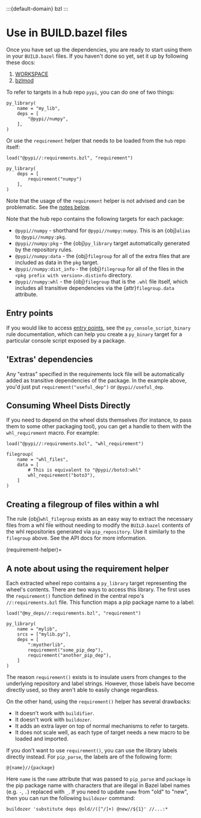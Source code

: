 :::{default-domain} bzl
:::

# Use in BUILD.bazel files

Once you have set up the dependencies, you are ready to start using them in your `BUILD.bazel`
files. If you haven't done so yet, set it up by following these docs:
1. [WORKSPACE](./download-workspace)
2. [bzlmod](./download)

To refer to targets in a hub repo `pypi`, you can do one of two things:
```starlark
py_library(
    name = "my_lib",
    deps = [
        "@pypi//numpy",
    ],
)
```

Or use the `requirement` helper that needs to be loaded from the `hub` repo itself:
```starlark
load("@pypi//:requirements.bzl", "requirement")

py_library(
    deps = [
        requirement("numpy")
    ],
)
```

Note that the usage of the `requirement` helper is not advised and can be problematic. See the
[notes below](#requirement-helper).

Note that the hub repo contains the following targets for each package:
* `@pypi//numpy` - shorthand for `@pypi//numpy:numpy`. This is an {obj}`alias` to
  `@pypi//numpy:pkg`.
* `@pypi//numpy:pkg` - the {obj}`py_library` target automatically generated by the repository
  rules.
* `@pypi//numpy:data` - the {obj}`filegroup` for all of the extra files that are included
  as data in the `pkg` target.
* `@pypi//numpy:dist_info` - the {obj}`filegroup` for all of the files in the `<pkg prefix with version>.distinfo` directory.
* `@pypi//numpy:whl` - the {obj}`filegroup` that is the `.whl` file itself, which includes all
  transitive dependencies via the {attr}`filegroup.data` attribute.

## Entry points

If you would like to access [entry points][whl_ep], see the `py_console_script_binary` rule documentation,
which can help you create a `py_binary` target for a particular console script exposed by a package.

[whl_ep]: https://packaging.python.org/specifications/entry-points/

## 'Extras' dependencies

Any "extras" specified in the requirements lock file will be automatically added
as transitive dependencies of the package. In the example above, you'd just put
`requirement("useful_dep")` or `@pypi//useful_dep`.

## Consuming Wheel Dists Directly

If you need to depend on the wheel dists themselves (for instance, to pass them
to some other packaging tool), you can get a handle to them with the
`whl_requirement` macro. For example:

```starlark
load("@pypi//:requirements.bzl", "whl_requirement")

filegroup(
    name = "whl_files",
    data = [
        # This is equivalent to "@pypi//boto3:whl"
        whl_requirement("boto3"),
    ]
)
```

## Creating a filegroup of files within a whl

The rule {obj}`whl_filegroup` exists as an easy way to extract the necessary files
from a whl file without needing to modify the `BUILD.bazel` contents of the
whl repositories generated via `pip_repository`. Use it similarly to the `filegroup`
above. See the API docs for more information.

(requirement-helper)=
## A note about using the requirement helper

Each extracted wheel repo contains a `py_library` target representing
the wheel's contents. There are two ways to access this library. The
first uses the `requirement()` function defined in the central
repo's `//:requirements.bzl` file. This function maps a pip package
name to a label:

```starlark
load("@my_deps//:requirements.bzl", "requirement")

py_library(
    name = "mylib",
    srcs = ["mylib.py"],
    deps = [
        ":myotherlib",
        requirement("some_pip_dep"),
        requirement("another_pip_dep"),
    ]
)
```

The reason `requirement()` exists is to insulate users from
changes to the underlying repository and label strings. However, those
labels have become directly used, so they aren't able to easily change regardless.

On the other hand, using the `requirement()` helper has several drawbacks:

- It doesn't work with `buildifier`.
- It doesn't work with `buildozer`.
- It adds an extra layer on top of normal mechanisms to refer to targets.
- It does not scale well, as each type of target needs a new macro to be loaded and imported.

If you don't want to use `requirement()`, you can use the library labels directly instead. For
`pip_parse`, the labels are of the following form:

```starlark
@{name}//{package}
```

Here `name` is the `name` attribute that was passed to `pip_parse` and
`package` is the pip package name with characters that are illegal in
Bazel label names (e.g. `-`, `.`) replaced with `_`. If you need to
update `name` from "old" to "new", then you can run the following
`buildozer` command:

```shell
buildozer 'substitute deps @old//([^/]+) @new//${1}' //...:*
```
